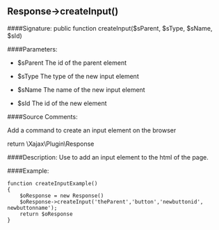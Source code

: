 ## Response->createInput()

####Signature: public function createInput($sParent, $sType, $sName, $sId)

####Parameters:

* $sParent The id of the parent element

* $sType The type of the new input element

* $sName The name of the new input element

* $sId The id of the new element

####Source Comments:

Add a command to create an input element on the browser  

return \Xajax\Plugin\Response
>


####Description:
Use to add an input element to the html of the page.

####Example:
```
function createInputExample()
{
    $oResponse = new Response()
    $oResponse->createInput('theParent','button','newbuttonid', newbuttonname');
    return $oResponse
}
```